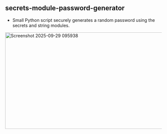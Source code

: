 ## secrets-module-password-generator
- Small Python script securely generates a random password using the secrets and string modules.

<img width="1521" height="311" alt="Screenshot 2025-09-29 095938" src="https://github.com/user-attachments/assets/308b21fc-2306-4d4a-b446-3e153a225732" />
